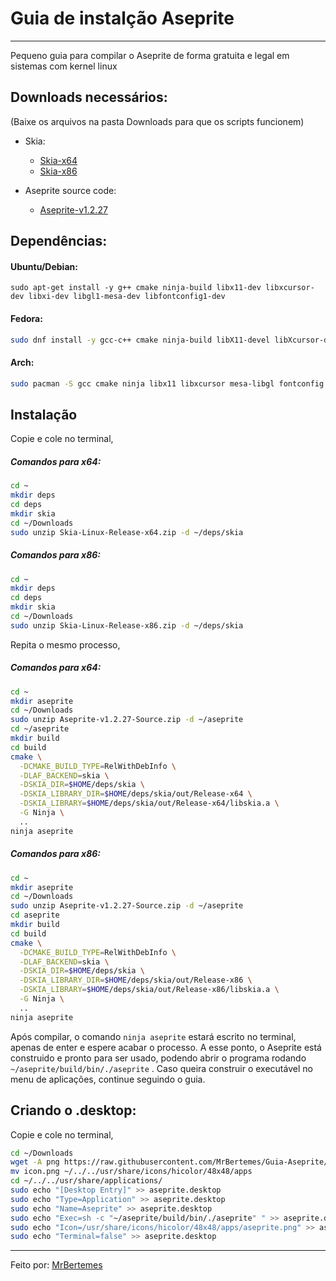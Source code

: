 # Guia de instalção Aseprite

---

Pequeno guia para compilar o Aseprite de forma gratuita e
 legal em sistemas com kernel linux

## Downloads necessários:

(Baixe os arquivos na pasta Downloads para que os scripts funcionem)


* Skia:
  * [Skia-x64](https://github.com/aseprite/skia/releases/download/m81-b607b32047/Skia-Linux-Release-x64.zip)
  * [Skia-x86](https://github.com/aseprite/skia/releases/download/m81-b607b32047/Skia-Linux-Release-x86.zip)
  
* Aseprite source code:
  * [Aseprite-v1.2.27](https://github.com/aseprite/aseprite/releases/download/v1.2.27/Aseprite-v1.2.27-Source.zip)

## Dependências:

#### Ubuntu/Debian:
```console
sudo apt-get install -y g++ cmake ninja-build libx11-dev libxcursor-dev libxi-dev libgl1-mesa-dev libfontconfig1-dev
```

#### Fedora:

```sh
sudo dnf install -y gcc-c++ cmake ninja-build libX11-devel libXcursor-devel libXi-devel mesa-libGL-devel fontconfig-devel
```

#### Arch:
```sh
sudo pacman -S gcc cmake ninja libx11 libxcursor mesa-libgl fontconfig
```

## Instalação

Copie e cole no terminal,

##### Comandos para x64:

```sh
cd ~
mkdir deps
cd deps
mkdir skia
cd ~/Downloads
sudo unzip Skia-Linux-Release-x64.zip -d ~/deps/skia
```

##### Comandos para x86:

```sh
cd ~
mkdir deps
cd deps
mkdir skia
cd ~/Downloads
sudo unzip Skia-Linux-Release-x86.zip -d ~/deps/skia
```


Repita o mesmo processo,

##### Comandos para x64:

```sh
cd ~
mkdir aseprite
cd ~/Downloads
sudo unzip Aseprite-v1.2.27-Source.zip -d ~/aseprite
cd ~/aseprite
mkdir build
cd build
cmake \
  -DCMAKE_BUILD_TYPE=RelWithDebInfo \
  -DLAF_BACKEND=skia \
  -DSKIA_DIR=$HOME/deps/skia \
  -DSKIA_LIBRARY_DIR=$HOME/deps/skia/out/Release-x64 \
  -DSKIA_LIBRARY=$HOME/deps/skia/out/Release-x64/libskia.a \
  -G Ninja \
  ..
ninja aseprite
```

##### Comandos para x86:

```sh
cd ~
mkdir aseprite
cd ~/Downloads
sudo unzip Aseprite-v1.2.27-Source.zip -d ~/aseprite
cd aseprite
mkdir build
cd build
cmake \
  -DCMAKE_BUILD_TYPE=RelWithDebInfo \
  -DLAF_BACKEND=skia \
  -DSKIA_DIR=$HOME/deps/skia \
  -DSKIA_LIBRARY_DIR=$HOME/deps/skia/out/Release-x86 \
  -DSKIA_LIBRARY=$HOME/deps/skia/out/Release-x86/libskia.a \
  -G Ninja \
  ..
ninja aseprite
```
Após compilar, o comando `ninja aseprite` estará escrito no terminal, apenas de enter e espere acabar
o processo. A esse ponto, o Aseprite está construido e pronto para ser usado, podendo abrir o programa rodando `~/aseprite/build/bin/./aseprite` . Caso queira construir o executável no menu de aplicações, continue seguindo o guia.

## Criando o .desktop:

Copie e cole no terminal,

```sh
cd ~/Downloads
wget -A png https://raw.githubusercontent.com/MrBertemes/Guia-Aseprite/main/icon.png
mv icon.png ~/../../usr/share/icons/hicolor/48x48/apps
cd ~/../../usr/share/applications/
sudo echo "[Desktop Entry]" >> aseprite.desktop
sudo echo "Type=Application" >> aseprite.desktop
sudo echo "Name=Aseprite" >> aseprite.desktop
sudo echo "Exec=sh -c "~/aseprite/build/bin/./aseprite" " >> aseprite.desktop
sudo echo "Icon=/usr/share/icons/hicolor/48x48/apps/aseprite.png" >> aseprite.desktop
sudo echo "Terminal=false" >> aseprite.desktop
```

---

Feito por: [MrBertemes](https://github.com/MrBertemes)





























